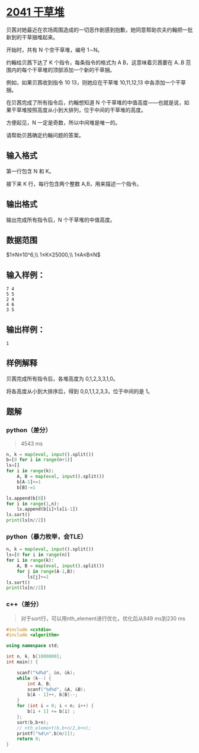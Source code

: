 # [2041 干草堆](https://www.acwing.com/problem/content/2043/)

贝茜对她最近在农场周围造成的一切恶作剧感到抱歉，她同意帮助农夫约翰把一批新到的干草捆堆起来。

开始时，共有 N 个空干草堆，编号 1∼N。

约翰给贝茜下达了 K 个指令，每条指令的格式为 A B，这意味着贝茜要在 A..B 范围内的每个干草堆的顶部添加一个新的干草捆。

例如，如果贝茜收到指令 10 13，则她应在干草堆 10,11,12,13 中各添加一个干草捆。

在贝茜完成了所有指令后，约翰想知道 N 个干草堆的中值高度——也就是说，如果干草堆按照高度从小到大排列，位于中间的干草堆的高度。

方便起见，N 一定是奇数，所以中间堆是唯一的。

请帮助贝茜确定约翰问题的答案。

## 输入格式
第一行包含 N 和 K。

接下来 K 行，每行包含两个整数 A,B，用来描述一个指令。

## 输出格式
输出完成所有指令后，N 个干草堆的中值高度。

## 数据范围
$1≤N≤10^6,\\
1≤K≤25000,\\
1≤A≤B≤N$

## 输入样例：
```
7 4
5 5
2 4
4 6
3 5
```

## 输出样例：
```
1
```

## 样例解释
贝茜完成所有指令后，各堆高度为 0,1,2,3,3,1,0。

将各高度从小到大排序后，得到 0,0,1,1,2,3,3，位于中间的是 1。

## 题解

### python（差分）

> 4543 ms

```python
n, k = map(eval, input().split())
b=[0 for i in range(n+1)]
ls=[]
for i in range(k):
    A, B = map(eval, input().split())
    b[A-1]+=1
    b[B]-=1

ls.append(b[0])
for i in range(1,n):
    ls.append(b[i]+ls[i-1])
ls.sort()
print(ls[n//2])
```

### python（暴力枚举，会TLE）

```python
n, k = map(eval, input().split())
ls=[0 for i in range(n)]
for i in range(k):
    A, B = map(eval, input().split())
    for j in range(A-1,B):
        ls[j]+=1
ls.sort()
print(ls[n//2])
```

### c++（差分）

> 对于sort行，可以用nth_element进行优化，优化后从849 ms到230 ms

```cpp
#include <cstdio>
#include <algorithm>

using namespace std;

int n, k, b[1000000];
int main() {

    scanf("%d%d", &n, &k);
    while (k--) {
        int A, B;
        scanf("%d%d", &A, &B);
        b[A - 1]++, b[B]--;
    }
    for (int i = 0; i < n; i++) {
        b[i + 1] += b[i] ;
    };
    sort(b,b+n);
    // nth_element(b,b+n/2,b+n);
    printf("%d\n",b[n/2]);
    return 0;
}
```

